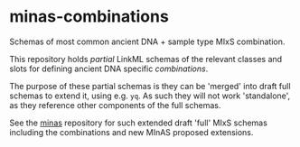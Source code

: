 # minas-combinations

Schemas of most common ancient DNA + sample type MIxS combination.

This repository holds _partial_ LinkML schemas of the relevant classes and slots for defining ancient DNA specific _combinations_.

The purpose of these partial schemas is they can be 'merged' into draft full schemas to extend it, using e.g. `yq`.
As such they will not work 'standalone', as they reference other components of the full schemas.

See the [minas](https://github.com/MIxS-MInAS/minas) repository for such extended draft 'full' MIxS schemas including the combinations and new MInAS proposed extensions.
